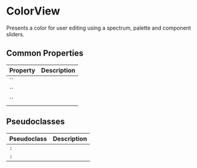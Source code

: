 # ColorView

Presents a color for user editing using a spectrum, palette and component sliders.

## Common Properties

| Property | Description                                                    |
|----------|----------------------------------------------------------------|
| `` |  |
| `` |  |
| `` |  |

## Pseudoclasses

| Pseudoclass | Description  |
|-------------|--------------|
| `:` |              |
| `:` |              |